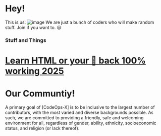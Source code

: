 # Hey!
This is us:
![image](https://github.com/user-attachments/assets/d6bfe7e1-5f3f-4e0f-9344-4ee0fa77ffd8)
We are just a bunch of coders who will make random stuff. Join if you want to. 😃
### Stuff and Things
# [Learn HTML or your 💸 back 100% working 2025](https://github.com/eternalxlks/Learn-HTML/) 
# Our Communtiy!
A primary goal of [CodeOps-X] is to be inclusive to the largest number of contributors, with the most varied and diverse backgrounds possible. As such, we are committed to providing a friendly, safe and welcoming environment for all, regardless of gender, ability, ethnicity, socioeconomic status, and religion (or lack thereof).

